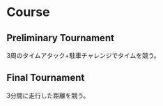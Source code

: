# Course

## Preliminary Tournament

3周のタイムアタック+駐車チャレンジでタイムを競う。

## Final Tournament

3分間に走行した距離を競う。
